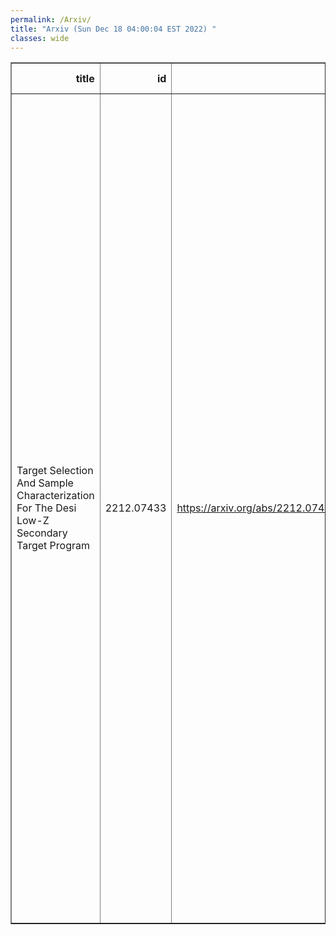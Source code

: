 ```yaml
---
permalink: /Arxiv/
title: "Arxiv (Sun Dec 18 04:00:04 EST 2022) "
classes: wide
---
```

<table border="1" class="dataframe">
  <thead>
    <tr style="text-align: right;">
      <th>title</th>
      <th>id</th>
      <th>url</th>
      <th>authors</th>
      <th>Local Authors</th>
    </tr>
  </thead>
  <tbody>
    <tr>
      <td>Target Selection And Sample Characterization For The Desi Low-Z   Secondary Target Program</td>
      <td>2212.07433</td>
      <td><a href="https://arxiv.org/abs/2212.07433" target="_blank">https://arxiv.org/abs/2212.07433</a></td>
      <td>Elise Darragh-Ford, John F. Wu, Yao-Yuan Mao, Risa H. Wechsler, Marla Geha, Jaime E. Forero-Romero, Changhoon Hahn, Nitya Kallivayalil, John Moustakas, Ethan O. Nadler, Marta Nowotka, J. E. G. Peek, Erik J. Tollerud, Benjamin Weiner, J. Aguilar, S. Ahlen, D. Brooks, A. P. Cooper, A. De La Macorra, A. Dey, K. Fanning, A. Font-Ribera, S. Gontcho A Gontcho, K. Honscheid, T. Kisner, Anthony Kremin, M. Landriau, Michael E. Levi, P. Martini, Aaron M. Meisner, R. Miquel, Adam D. Myers, Jundan Nie, N. Palanque-Delabrouille, W. J. Percival, F. Prada, D. Schlegel, M. Schubnell, Gregory Tarlé, M. Vargas-Magaña, Zhimin Zhou, H. Zou</td>
      <td>Kevin Fanning, Klaus Honscheid, Paul Martini</td>
    </tr>
  </tbody>
</table>